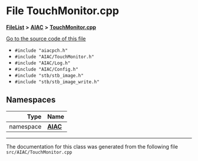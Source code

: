 

# File TouchMonitor.cpp



[**FileList**](files.md) **>** [**AIAC**](dir_21da83368f7816722f2b707a7b03c84f.md) **>** [**TouchMonitor.cpp**](TouchMonitor_8cpp.md)

[Go to the source code of this file](TouchMonitor_8cpp_source.md)



* `#include "aiacpch.h"`
* `#include "AIAC/TouchMonitor.h"`
* `#include "AIAC/Log.h"`
* `#include "AIAC/Config.h"`
* `#include "stb/stb_image.h"`
* `#include "stb/stb_image_write.h"`













## Namespaces

| Type | Name |
| ---: | :--- |
| namespace | [**AIAC**](namespaceAIAC.md) <br> |





















































------------------------------
The documentation for this class was generated from the following file `src/AIAC/TouchMonitor.cpp`

